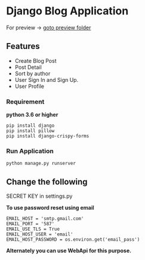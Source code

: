 # Django Blog Application

For preview -> [goto preview folder](preview/)

## Features
 * Create Blog Post<br>
 * Post Detail<br>
 * Sort by author<br>
 * User Sign In and Sign Up.<br>
 * User Profile<br>

### Requirement<br>
**python 3.6 or higher** <br>
```
pip install django
pip install pillow
pip install django-crispy-forms
```

### Run Application <br>
  
  `python manage.py runserver`

## Change the following <br>

SECRET KEY in settings.py

**To use password reset using email**

```
EMAIL_HOST = 'smtp.gmail.com'
EMAIL_PORT = '587'
EMAIL_USE_TLS = True
EMAIL_HOST_USER = 'email'
EMAIL_HOST_PASSWORD = os.environ.get('email_pass')
```

**Alternately you can use WebApi for this purpose.**
